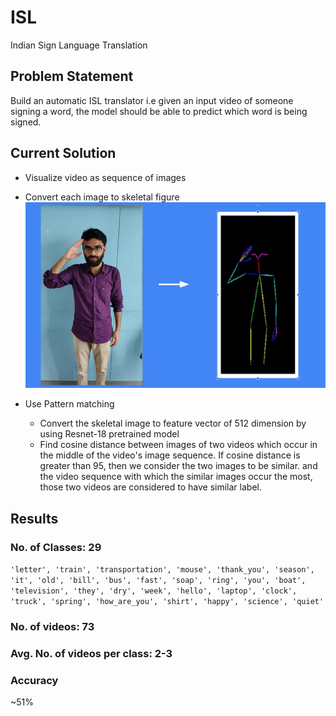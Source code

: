 # ISL
Indian Sign Language Translation

## Problem Statement
Build an automatic ISL translator i.e given an input video of someone signing a word, the model should be able to predict which word is being signed.

## Current Solution

* Visualize video as sequence of images

* Convert each image to skeletal figure
![alt text](https://github.com/goru001/isl/blob/master/isl.png)

* Use Pattern matching
  * Convert the skeletal image to feature vector of 512 dimension by using Resnet-18 pretrained model
  * Find cosine distance between images of two videos which occur in the middle of the video's image sequence. If cosine distance is greater than 95, then we consider the two images to be similar. and the video sequence with which the similar images occur the most, those two videos are considered to have similar label.
  
## Results

### No. of Classes: 29
`'letter', 'train', 'transportation', 'mouse', 'thank_you', 'season', 'it', 'old', 'bill', 'bus', 'fast', 'soap', 'ring', 'you', 'boat', 'television', 'they', 'dry', 'week', 'hello', 'laptop', 'clock', 'truck', 'spring', 'how_are_you', 'shirt', 'happy', 'science', 'quiet'`

### No. of videos: 73

### Avg. No. of videos per class: 2-3

### Accuracy
~51%


